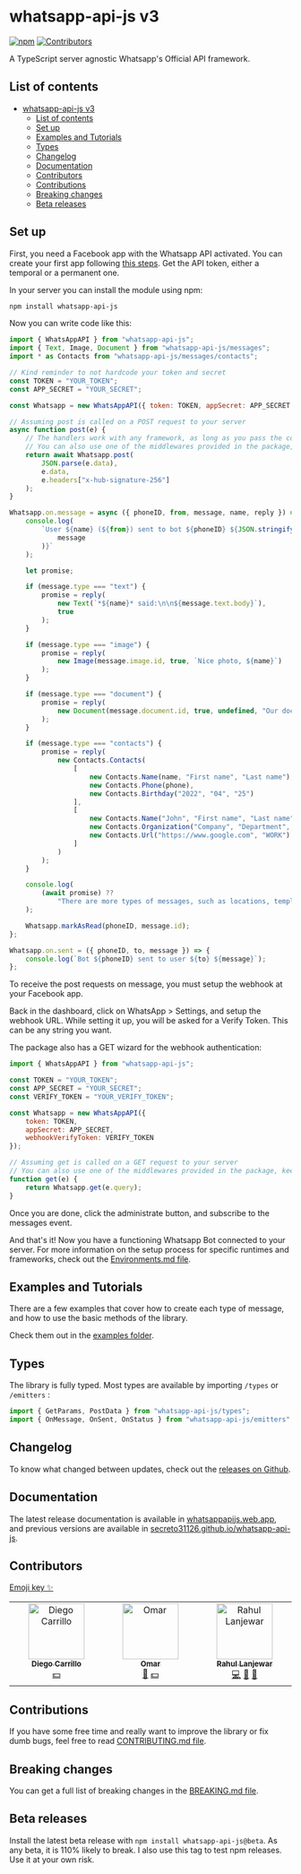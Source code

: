 # whatsapp-api-js v3

[![npm](https://img.shields.io/npm/v/whatsapp-api-js?color=4ccc1c)](https://www.npmjs.com/package/whatsapp-api-js)
[![Contributors](https://img.shields.io/github/all-contributors/Secreto31126/whatsapp-api-js)](#contributors)

A TypeScript server agnostic Whatsapp's Official API framework.

## List of contents

-   [whatsapp-api-js v3](#whatsapp-api-js-v3)
    -   [List of contents](#list-of-contents)
    -   [Set up](#set-up)
    -   [Examples and Tutorials](#examples-and-tutorials)
    -   [Types](#types)
    -   [Changelog](#changelog)
    -   [Documentation](#documentation)
    -   [Contributors](#contributors)
    -   [Contributions](#contributions)
    -   [Breaking changes](#breaking-changes)
    -   [Beta releases](#beta-releases)

## Set up

First, you need a Facebook app with the Whatsapp API activated.
You can create your first app following [this steps](https://developers.facebook.com/docs/whatsapp/getting-started/signing-up).
Get the API token, either a temporal or a permanent one.

In your server you can install the module using npm:

```sh
npm install whatsapp-api-js
```

Now you can write code like this:

```js
import { WhatsAppAPI } from "whatsapp-api-js";
import { Text, Image, Document } from "whatsapp-api-js/messages";
import * as Contacts from "whatsapp-api-js/messages/contacts";

// Kind reminder to not hardcode your token and secret
const TOKEN = "YOUR_TOKEN";
const APP_SECRET = "YOUR_SECRET";

const Whatsapp = new WhatsAppAPI({ token: TOKEN, appSecret: APP_SECRET });

// Assuming post is called on a POST request to your server
async function post(e) {
    // The handlers work with any framework, as long as you pass the correct data
    // You can also use one of the middlewares provided in the package, keep reading
    return await Whatsapp.post(
        JSON.parse(e.data),
        e.data,
        e.headers["x-hub-signature-256"]
    );
}

Whatsapp.on.message = async ({ phoneID, from, message, name, reply }) => {
    console.log(
        `User ${name} (${from}) sent to bot ${phoneID} ${JSON.stringify(
            message
        )}`
    );

    let promise;

    if (message.type === "text") {
        promise = reply(
            new Text(`*${name}* said:\n\n${message.text.body}`),
            true
        );
    }

    if (message.type === "image") {
        promise = reply(
            new Image(message.image.id, true, `Nice photo, ${name}`)
        );
    }

    if (message.type === "document") {
        promise = reply(
            new Document(message.document.id, true, undefined, "Our document")
        );
    }

    if (message.type === "contacts") {
        promise = reply(
            new Contacts.Contacts(
                [
                    new Contacts.Name(name, "First name", "Last name"),
                    new Contacts.Phone(phone),
                    new Contacts.Birthday("2022", "04", "25")
                ],
                [
                    new Contacts.Name("John", "First name", "Last name"),
                    new Contacts.Organization("Company", "Department", "Title"),
                    new Contacts.Url("https://www.google.com", "WORK")
                ]
            )
        );
    }

    console.log(
        (await promise) ??
            "There are more types of messages, such as locations, templates, interactive, reactions and all the other media types."
    );

    Whatsapp.markAsRead(phoneID, message.id);
};

Whatsapp.on.sent = ({ phoneID, to, message }) => {
    console.log(`Bot ${phoneID} sent to user ${to} ${message}`);
};
```

To receive the post requests on message, you must setup the webhook at your Facebook app.

Back in the dashboard, click on WhatsApp > Settings, and setup the webhook URL.
While setting it up, you will be asked for a Verify Token. This can be any string you want.

The package also has a GET wizard for the webhook authentication:

```js
import { WhatsAppAPI } from "whatsapp-api-js";

const TOKEN = "YOUR_TOKEN";
const APP_SECRET = "YOUR_SECRET";
const VERIFY_TOKEN = "YOUR_VERIFY_TOKEN";

const Whatsapp = new WhatsAppAPI({
    token: TOKEN,
    appSecret: APP_SECRET,
    webhookVerifyToken: VERIFY_TOKEN
});

// Assuming get is called on a GET request to your server
// You can also use one of the middlewares provided in the package, keep reading
function get(e) {
    return Whatsapp.get(e.query);
}
```

Once you are done, click the administrate button, and subscribe to the messages event.

And that's it! Now you have a functioning Whatsapp Bot connected to your server.
For more information on the setup process for specific runtimes and frameworks, check out the
[Environments.md file](https://github.com/Secreto31126/whatsapp-api-js/blob/main/ENVIRONMENTS.md).

## Examples and Tutorials

There are a few examples that cover how to create each type of message,
and how to use the basic methods of the library.

Check them out in the [examples folder](https://github.com/Secreto31126/whatsapp-api-js/blob/main/EXAMPLES/).

## Types

The library is fully typed. Most types are available by importing `/types` or `/emitters` :

```ts
import { GetParams, PostData } from "whatsapp-api-js/types";
import { OnMessage, OnSent, OnStatus } from "whatsapp-api-js/emitters";
```

## Changelog

To know what changed between updates, check out the [releases on Github](https://github.com/Secreto31126/whatsapp-api-js/releases).

## Documentation

The latest release documentation is available in [whatsappapijs.web.app](https://whatsappapijs.web.app/),
and previous versions are available in [secreto31126.github.io/whatsapp-api-js](https://secreto31126.github.io/whatsapp-api-js/).

## Contributors

[Emoji key ✨](https://allcontributors.org/docs/en/emoji-key)

<!-- ALL-CONTRIBUTORS-LIST:START - Do not remove or modify this section -->
<!-- prettier-ignore-start -->
<!-- markdownlint-disable -->
<table>
  <tbody>
    <tr>
      <td align="center" valign="top" width="14.28%"><a href="https://github.com/DiegoCarrillogt"><img src="https://avatars.githubusercontent.com/u/29462621?v=4?s=100" width="100px;" alt="Diego Carrillo"/><br /><sub><b>Diego Carrillo</b></sub></a><br /><a href="#financial-DiegoCarrillogt" title="Financial">💵</a></td>
      <td align="center" valign="top" width="14.28%"><a href="https://github.com/HysMX"><img src="https://avatars.githubusercontent.com/u/50180189?v=4?s=100" width="100px;" alt="Omar"/><br /><sub><b>Omar</b></sub></a><br /><a href="https://github.com/Secreto31126/whatsapp-api-js/issues?q=author%3AHysMX" title="Bug reports">🐛</a> <a href="#financial-HysMX" title="Financial">💵</a></td>
      <td align="center" valign="top" width="14.28%"><a href="https://github.com/RahulLanjewar93"><img src="https://avatars.githubusercontent.com/u/63550998?v=4?s=100" width="100px;" alt="Rahul Lanjewar"/><br /><sub><b>Rahul Lanjewar</b></sub></a><br /><a href="https://github.com/Secreto31126/whatsapp-api-js/commits?author=RahulLanjewar93" title="Code">💻</a> <a href="https://github.com/Secreto31126/whatsapp-api-js/commits?author=RahulLanjewar93" title="Documentation">📖</a> <a href="#ideas-RahulLanjewar93" title="Ideas, Planning, & Feedback">🤔</a></td>
    </tr>
  </tbody>
</table>

<!-- markdownlint-restore -->
<!-- prettier-ignore-end -->

<!-- ALL-CONTRIBUTORS-LIST:END -->

## Contributions

If you have some free time and really want to improve the library or fix dumb bugs, feel free to read
[CONTRIBUTING.md file](https://github.com/Secreto31126/whatsapp-api-js/blob/main/CONTRIBUTING.md).

## Breaking changes

You can get a full list of breaking changes in the [BREAKING.md file](https://github.com/Secreto31126/whatsapp-api-js/blob/main/BREAKING.md).

## Beta releases

Install the latest beta release with `npm install whatsapp-api-js@beta`.
As any beta, it is 110% likely to break. I also use this tag to test npm releases.
Use it at your own risk.
